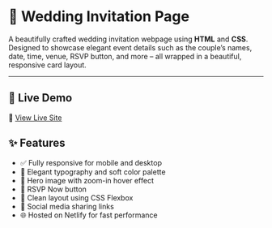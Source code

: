 # 💍 Wedding Invitation Page

A beautifully crafted wedding invitation webpage using **HTML** and **CSS**. Designed to showcase elegant event details such as the couple’s names, date, time, venue, RSVP button, and more – all wrapped in a beautiful, responsive card layout.

---

## 📸 Live Demo

🔗 [View Live Site](https://wedding-invatation-card.netlify.app/)


## ✨ Features

- ✅ Fully responsive for mobile and desktop
- 🎨 Elegant typography and soft color palette
- 📸 Hero image with zoom-in hover effect
- 📝 RSVP Now button 
- 📐 Clean layout using CSS Flexbox
- 🔗 Social media sharing links
- 🌐 Hosted on Netlify for fast performance
